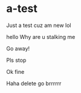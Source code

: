 # a-test
Just a test cuz am new lol




hello
Why are u stalking me






Go away!






Pls stop






Ok fine




Haha delete go brrrrrr
